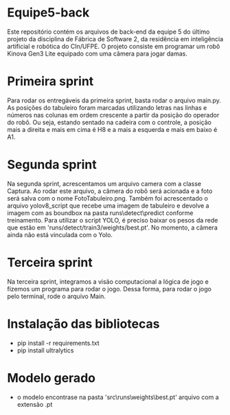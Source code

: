 # Equipe5-back
Este repositório contém os arquivos de back-end da equipe 5 do último projeto da disciplina de Fábrica de Software 2, da residência em inteligência artificial e robótica do CIn/UFPE.
O projeto consiste em programar um robô Kinova Gen3 Lite equipado com uma câmera para jogar damas. 

# Primeira sprint

Para rodar os entregáveis da primeira sprint, basta rodar o arquivo main.py. As posições do tabuleiro foram marcadas utilizando letras nas linhas e números nas colunas em ordem crescente a partir da posição do operador do robô. Ou seja, estando sentado na cadeira com o controle, a posição mais a direita e mais em cima é H8 e a mais a esquerda e mais em baixo é A1.  

# Segunda sprint

Na segunda sprint, acrescentamos um arquivo camera com a classe Captura. Ao rodar este arquivo, a câmera do robô será acionada e a foto será salva com o nome FotoTabuleiro.png.
Também foi acrescentado o arquivo yolov8_script que recebe uma imagem de tabuleiro e devolve a imagem com as boundbox na pasta runs\detect\predict conforme treinamento. Para utilizar o script YOLO, é preciso baixar os pesos da rede que estão em 'runs/detect/train3/weights/best.pt'.
No momento, a câmera ainda não está vinculada com o Yolo.

# Terceira sprint

Na terceira sprint, integramos a visão computacional a lógica de jogo e fizemos um programa para rodar o jogo.
Dessa forma, para rodar o jogo pelo terminal, rode o arquivo Main.

# Instalação das bibliotecas
- pip install -r requirements.txt
- pip install ultralytics

# Modelo gerado
- o modelo encontrase na pasta 'src\runs\weights\best.pt' arquivo com a extensão .pt



